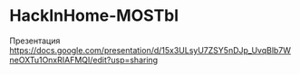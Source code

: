 # HackInHome-MOSTbl

Презентация https://docs.google.com/presentation/d/15x3ULsyU7ZSY5nDJp_UvqBlb7WneOXTu1OnxRIAFMQI/edit?usp=sharing